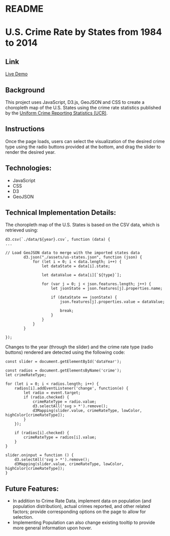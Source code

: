 # README
# U.S. Crime Rate by States from 1984 to 2014


## Link
[Live Demo](https://kikicat-meows.github.io/javascript-project/)

## Background
This project uses JavaScript, D3.js, GeoJSON and CSS to create a choropleth map of the U.S. States using the crime rate statistics published by the [Uniform Crime Reporting Statistics (UCR)](https://www.ucrdatatool.gov/index.cfm). 

## Instructions
Once the page loads, users can select the visualization of the desired crime type using the radio buttons provided at the bottom, and drag the slider to render the desired year.

## Technologies:
* JavaScript
* CSS
* D3
* GeoJSON

## Technical Implementation Details:

The choropleth map of the U.S. States is based on the CSV data, which is retrieved using:

```
d3.csv(`./data/${year}.csv`, function (data) {
...

// Load GeoJSON data to merge with the imported states data
        d3.json("./assets/us-states.json", function (json) {
            for (let i = 0; i < data.length; i++) {
                let dataState = data[i].state;

                let dataValue = data[i][`${type}`];

                for (var j = 0; j < json.features.length; j++) {
                    let jsonState = json.features[j].properties.name;

                    if (dataState == jsonState) {
                        json.features[j].properties.value = dataValue;

                        break;
                    }
                }
            }
        }

});
```

Changes to the year (through the slider) and the crime rate type (radio buttons) rendered are detected using the following code:

```
const slider = document.getElementById('dataYear');

const radios = document.getElementsByName('crime');
let crimeRateType;

for (let i = 0; i < radios.length; i++) {
    radios[i].addEventListener('change', function(e) {
        let radio = event.target;
        if (radio.checked) {
            crimeRateType = radio.value;
            d3.selectAll('svg > *').remove();
            d3Mapping(slider.value, crimeRateType, lowColor, highColor[crimeRateType]);
        }
    });

    if (radios[i].checked) {
        crimeRateType = radios[i].value;
    }
}

slider.oninput = function () {
    d3.selectAll('svg > *').remove();
    d3Mapping(slider.value, crimeRateType, lowColor, highColor[crimeRateType]);
}
```

## Future Features:
* In addition to Crime Rate Data, implement data on population (and population distribution), actual crimes reported, and other related factors; provide corresponding options on the page to allow for selection.
* Implementing Population can also change existing tooltip to provide more general information upon hover.


